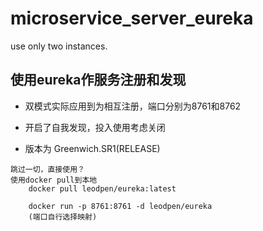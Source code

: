 # microservice_server_eureka
 use only two instances.
 
 ## 使用eureka作服务注册和发现
 
 + 双模式实际应用到为相互注册，端口分别为8761和8762
 
 + 开启了自我发现，投入使用考虑关闭
 
 + 版本为 Greenwich.SR1(RELEASE)
 
 
```
跳过一切，直接使用？
使用docker pull到本地
    docker pull leodpen/eureka:latest
    
    docker run -p 8761:8761 -d leodpen/eureka
    (端口自行选择映射)

```
